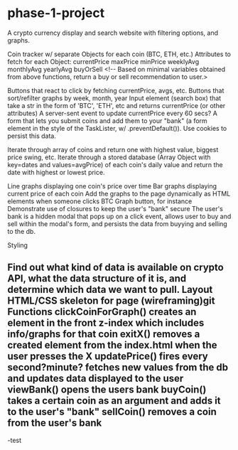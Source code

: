 # phase-1-project

<!-- Crypto tracker as name? -->
A crypto currency display and search website with filtering options, and graphs.

<!-- Returned collection from JSON server or API -->
Coin tracker w/ separate Objects for each coin (BTC, ETH, etc.)
Attributes to fetch for each Object:
currentPrice <!-- Simply retrieves an integer from database. -->
maxPrice <!-- Write a function that fetches all currentPrice values and returns highest one. -->
minPrice <!-- Same as above but lowest. -->
weeklyAvg <!-- Write a function that takes a set of currentPrice values and returns their avg. -->
monthlyAvg <!-- Same as above but monthly. -->
yearlyAvg <!-- Same as above but yearly. --><!-- We could write a higher order timespanAverager function that takes a different timespan (week, mo, year) and returns the average of currentPrice over that timespan, like the fareMultiplier func in the taxi lab. -->
buyOrSell <!-- Based on minimal variables obtained from above functions, return a buy or sell recommendation to user.>

<!-- Possible Event Listeners -->
Buttons that react to click by fetching currentPrice, avgs, etc.
Buttons that sort/refilter graphs by week, month, year
Input element (search box) that take a str in the form of 'BTC', 'ETH', etc and returns currentPrice (or other attributes)
A server-sent event to update currentPrice every 60 secs?
A form that lets you submit coins and add them to your "bank" (a form element in the style of the TaskLister, w/ .preventDefault()).
Use cookies to persist this data.

<!-- Array Iteration -->
Iterate through array of coins and return one with highest value, biggest price swing, etc.
Iterate through a stored database (Array Object with key=dates and values=avgPrice) of each coin's daily value and return the date with highest or lowest price.

<!-- Other Sexy Ideas -->
Line graphs displaying one coin's price over time
Bar graphs displaying current price of each coin
Add the graphs to the page dynamically as HTML elements when someone clicks BTC Graph button, for instance
Demonstrate use of closures to keep the user's "bank" secure
The user's bank is a hidden modal that pops up on a click event, allows user to buy and sell within the modal's form, and persists the data from buyying and selling to the db.


<!-- DIVISION OF TASKS -->
Styling

<!-- TO DO LIST -->
Find out what kind of data is available on crypto API, what the data structure of it is, and determine which data we want to pull.
Layout HTML/CSS skeleton for page (wireframing)git
Functions
clickCoinForGraph() creates an element in the front z-index which includes info/graphs for that coin
exitX() removes a created element from the index.html when the user presses the X
updatePrice() fires every second?minute? fetches new values from the db and updates data displayed to the user
viewBank() opens the users bank
buyCoin() takes a certain coin as an argument and adds it to the user's "bank"
sellCoin() removes a coin from the user's bank
-

-test